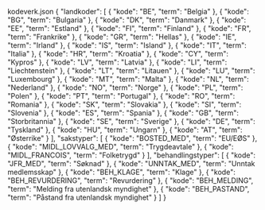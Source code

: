 kodeverk.json
{
  "landkoder": [
    {
      "kode": "BE",
      "term": "Belgia"
    },
    {
      "kode": "BG",
      "term": "Bulgaria"
    },
    {
      "kode": "DK",
      "term": "Danmark"
    },
    {
      "kode": "EE",
      "term": "Estland"
    },
    {
      "kode": "FI",
      "term": "Finland"
    },
    {
      "kode": "FR",
      "term": "Frankrike"
    },
    {
      "kode": "GR",
      "term": "Hellas"
    },
    {
      "kode": "IE",
      "term": "Irland"
    },
    {
      "kode": "IS",
      "term": "Island"
    },
    {
      "kode": "IT",
      "term": "Italia"
    },
    {
      "kode": "HR",
      "term": "Kroatia"
    },
    {
      "kode": "CY",
      "term": "Kypros"
    },
    {
      "kode": "LV",
      "term": "Latvia"
    },
    {
      "kode": "LI",
      "term": "Liechtenstein"
    },
    {
      "kode": "LT",
      "term": "Litauen"
    },
    {
      "kode": "LU",
      "term": "Luxembourg"
    },
    {
      "kode": "MT",
      "term": "Malta"
    },
    {
      "kode": "NL",
      "term": "Nederland"
    },
    {
      "kode": "NO",
      "term": "Norge"
    },
    {
      "kode": "PL",
      "term": "Polen"
    },
    {
      "kode": "PT",
      "term": "Portugal"
    },
    {
      "kode": "RO",
      "term": "Romania"
    },
    {
      "kode": "SK",
      "term": "Slovakia"
    },
    {
      "kode": "SI",
      "term": "Slovenia"
    },
    {
      "kode": "ES",
      "term": "Spania"
    },
    {
      "kode": "GB",
      "term": "Storbritannia"
    },
    {
      "kode": "SE",
      "term": "Sverige"
    },
    {
      "kode": "DE",
      "term": "Tyskland"
    },
    {
      "kode": "HU",
      "term": "Ungarn"
    },
    {
      "kode": "AT",
      "term": "Østerrike"
    }
  ],
  "sakstyper": [
    {
      "kode": "BOSTED_MED",
      "term": "EU/EØS"
    },
    {
      "kode": "MIDL_LOVVALG_MED",
      "term": "Trygdeavtale"
    },
    {
      "kode": "MIDL_FRANCOIS",
      "term": "Folketrygd"
    }
  ],
  "behandlingstyper": [
    {
      "kode": "JFR_MED",
      "term": "Søknad"
    },
    {
      "kode": "UNNTAK_MED",
      "term": "Unntak medlemsskap"
    },
    {
      "kode": "BEH_KLAGE",
      "term": "Klage"
    },
    {
      "kode": "BEH_REVURDERING",
      "term": "Revurdering"
    },
    {
      "kode": "BEH_MELDING",
      "term": "Melding fra utenlandsk myndighet"
    },
    {
      "kode": "BEH_PASTAND",
      "term": "Påstand fra utenlandsk myndighet"
    }
  ]
}

